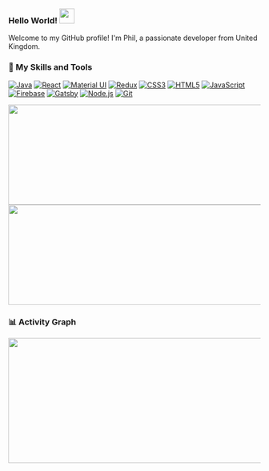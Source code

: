 ### Hello World! <img src="https://raw.githubusercontent.com/MartinHeinz/MartinHeinz/master/wave.gif" width="30px">

Welcome to my GitHub profile! I'm Phil, a passionate developer from United Kingdom. 

<!-- - 🌱 I’m currently learning: [Technology/Programming Language 1], [Technology/Programming Language 2], [Technology/Programming Language 3]
- 💬 Ask me about: [Your Areas of Expertise]
- 📫 How to reach me: [Your Email Address], [Your Website] -->

### 🚀 My Skills and Tools

[![Java](https://img.shields.io/badge/Java-ED8B00?style=for-the-badge&logo=java&logoColor=white)]()
[![React](https://img.shields.io/badge/React-61DAFB?style=for-the-badge&logo=react&logoColor=white)]()
[![Material UI](https://img.shields.io/badge/Material_UI-0081CB?style=for-the-badge&logo=material-ui&logoColor=white)]()
[![Redux](https://img.shields.io/badge/Redux-764ABC?style=for-the-badge&logo=redux&logoColor=white)]()
[![CSS3](https://img.shields.io/badge/CSS3-1572B6?style=for-the-badge&logo=css3&logoColor=white)]()
[![HTML5](https://img.shields.io/badge/HTML5-E34F26?style=for-the-badge&logo=html5&logoColor=white)]()
[![JavaScript](https://img.shields.io/badge/JavaScript-F7DF1E?style=for-the-badge&logo=javascript&logoColor=black)]()
[![Firebase](https://img.shields.io/badge/Firebase-FFCA28?style=for-the-badge&logo=firebase&logoColor=black)]()
[![Gatsby](https://img.shields.io/badge/Gatsby-663399?style=for-the-badge&logo=gatsby&logoColor=white)]()
[![Node.js](https://img.shields.io/badge/Node.js-43853D?style=for-the-badge&logo=node.js&logoColor=white)]()
[![Git](https://img.shields.io/badge/Git-F05032?style=for-the-badge&logo=git&logoColor=white)]()

<a href="https://github.com/anuraghazra/github-readme-stats">
  <img height=200 width=800 align="center" src="https://github-readme-stats.vercel.app/api?username=filippaskalev" />
</a>

<a href="https://github.com/anuraghazra/convoychat">
  <img height=200 width=800 align="center" src="https://github-readme-stats.vercel.app/api/top-langs?username=filippaskalev&layout=compact&langs_count=8&card_width=320" />
</a>

### 📊 Activity Graph

<a>
<img height=250 width=800 align="center" src="https://github-readme-activity-graph.vercel.app/graph?username=FilipPaskalev" />
</a>


